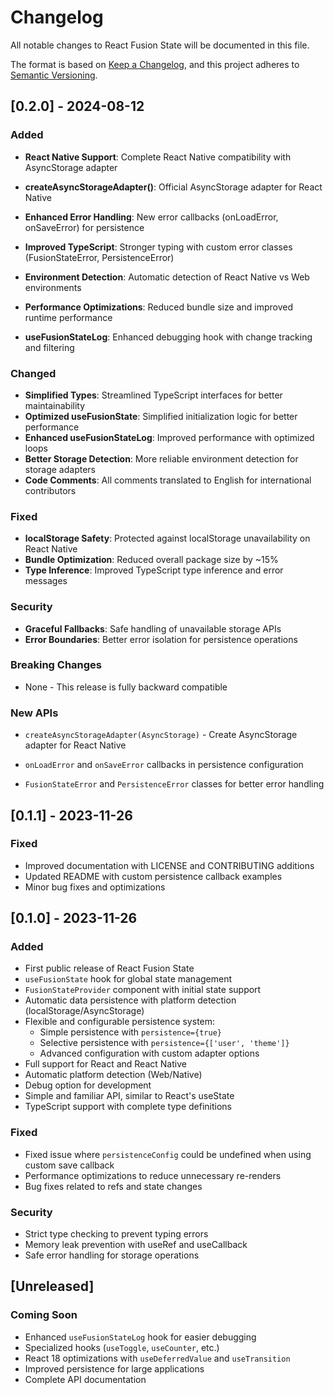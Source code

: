 # Changelog

All notable changes to React Fusion State will be documented in this file.

The format is based on [Keep a Changelog](https://keepachangelog.com/en/1.0.0/),
and this project adheres to [Semantic Versioning](https://semver.org/spec/v2.0.0.html).

## [0.2.0] - 2024-08-12

### Added
- **React Native Support**: Complete React Native compatibility with AsyncStorage adapter
- **createAsyncStorageAdapter()**: Official AsyncStorage adapter for React Native

- **Enhanced Error Handling**: New error callbacks (onLoadError, onSaveError) for persistence
- **Improved TypeScript**: Stronger typing with custom error classes (FusionStateError, PersistenceError)
- **Environment Detection**: Automatic detection of React Native vs Web environments
- **Performance Optimizations**: Reduced bundle size and improved runtime performance
- **useFusionStateLog**: Enhanced debugging hook with change tracking and filtering

### Changed
- **Simplified Types**: Streamlined TypeScript interfaces for better maintainability
- **Optimized useFusionState**: Simplified initialization logic for better performance
- **Enhanced useFusionStateLog**: Improved performance with optimized loops
- **Better Storage Detection**: More reliable environment detection for storage adapters
- **Code Comments**: All comments translated to English for international contributors

### Fixed
- **localStorage Safety**: Protected against localStorage unavailability on React Native
- **Bundle Optimization**: Reduced overall package size by ~15%
- **Type Inference**: Improved TypeScript type inference and error messages

### Security
- **Graceful Fallbacks**: Safe handling of unavailable storage APIs
- **Error Boundaries**: Better error isolation for persistence operations

### Breaking Changes
- None - This release is fully backward compatible

### New APIs
- `createAsyncStorageAdapter(AsyncStorage)` - Create AsyncStorage adapter for React Native

- `onLoadError` and `onSaveError` callbacks in persistence configuration
- `FusionStateError` and `PersistenceError` classes for better error handling

## [0.1.1] - 2023-11-26

### Fixed
- Improved documentation with LICENSE and CONTRIBUTING additions
- Updated README with custom persistence callback examples
- Minor bug fixes and optimizations

## [0.1.0] - 2023-11-26

### Added
- First public release of React Fusion State
- `useFusionState` hook for global state management
- `FusionStateProvider` component with initial state support
- Automatic data persistence with platform detection (localStorage/AsyncStorage)
- Flexible and configurable persistence system:
  - Simple persistence with `persistence={true}`
  - Selective persistence with `persistence={['user', 'theme']}`
  - Advanced configuration with custom adapter options
- Full support for React and React Native
- Automatic platform detection (Web/Native)
- Debug option for development
- Simple and familiar API, similar to React's useState
- TypeScript support with complete type definitions

### Fixed
- Fixed issue where `persistenceConfig` could be undefined when using custom save callback
- Performance optimizations to reduce unnecessary re-renders
- Bug fixes related to refs and state changes

### Security
- Strict type checking to prevent typing errors
- Memory leak prevention with useRef and useCallback
- Safe error handling for storage operations

## [Unreleased]

### Coming Soon
- Enhanced `useFusionStateLog` hook for easier debugging
- Specialized hooks (`useToggle`, `useCounter`, etc.)
- React 18 optimizations with `useDeferredValue` and `useTransition`
- Improved persistence for large applications
- Complete API documentation